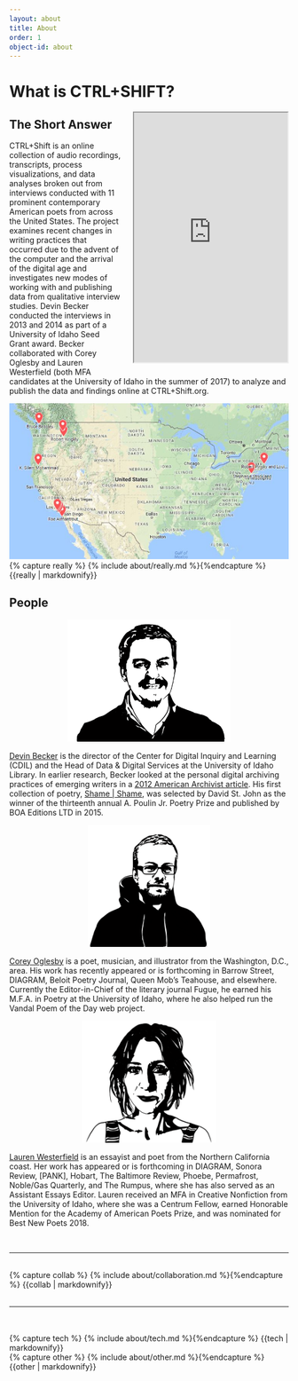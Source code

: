 ```yaml
---
layout: about
title: About
order: 1
object-id: about
---
```

<div class="about-section ">
<div class="about-content about-white-background">
<h1>What is CTRL+SHIFT?</h1>
<iframe src="https://www.google.com/maps/d/embed?mid=1g_5do2uHaVD7wxgKix-A6NEuy0M"  height="450" style="float:right;margin:0px 0px 10px 20px; width: 55%;" id="mymap"></iframe>
<h2>The Short Answer</h2>
<p>CTRL+Shift is an online collection of audio recordings, transcripts, process visualizations, and data analyses broken out from interviews conducted with 11 prominent contemporary American poets from across the United States. The project examines recent changes in writing practices that occurred due to the advent of the computer and the arrival of the digital age and investigates new modes of working with and publishing data from qualitative interview studies. Devin Becker conducted the interviews in 2013 and 2014 as part of a University of Idaho Seed Grant award. Becker collaborated with Corey Oglesby and Lauren Westerfield (both MFA candidates at the University of Idaho in the summer of 2017) to analyze and publish the data and findings online at CTRL+Shift.org.</p>
<img src="images/map.jpg" class="center" id="mappic">

</div>
</div>
<div class="about-section about-int">
<div class="about-content">
{% capture really %} {% include about/really.md %}{%endcapture %}
{{really | markdownify}}
</div>
</div>

<div class="about-section about-findings">
<div class="about-content">
<div class="peeps">
<h2>People</h2>

<p style="text-align:center;">
<img src="/images/portraits/devin.png"  style="height:220px;margin:auto;"/>
</p>
<p>
<a href="http://devinbecker.org">Devin Becker</a> is the director of the Center for Digital Inquiry and Learning (CDIL) and the Head of Data & Digital Services at the University of Idaho Library. In earlier research, Becker looked at the personal digital archiving practices of emerging writers in a <a href="https://doi.org/10.17723/aarc.75.2.t024180533382067">2012 American Archivist article</a>. His first collection of poetry, <a href="https://www.boaeditions.org/products/shame-shame">Shame | Shame</a>, was selected by David St. John as the winner of the thirteenth annual A. Poulin Jr. Poetry Prize and published by BOA Editions LTD in 2015.</p>

<p style="text-align:center;">
<img src="/images/portraits/corey.png" style="height:220px;margin:auto;" />
</p>
<p>
<a href="http://coreyoglesby.com">Corey Oglesby</a> is a poet, musician, and illustrator from the Washington, D.C., area. His work has recently appeared or is forthcoming in Barrow Street, DIAGRAM, Beloit Poetry Journal, Queen Mob’s Teahouse, and elsewhere. Currently the Editor-in-Chief of the literary journal Fugue, he earned his M.F.A. in Poetry at the University of Idaho, where he also helped run the Vandal Poem of the Day web project.
</p>
<p style="text-align:center;">
<img src="/images/portraits/lauren.png" style="height:220px;margin:auto;" />
</p>
<p>
<a href="http://www.laurenwesterfield.com/">Lauren Westerfield</a> is an essayist and poet from the Northern California coast. Her work has appeared or is forthcoming in DIAGRAM, Sonora Review, [PANK], Hobart, The Baltimore Review, Phoebe, Permafrost, Noble/Gas Quarterly, and The Rumpus, where she has also served as an Assistant Essays Editor. Lauren received an MFA in Creative Nonfiction from the University of Idaho, where she was a Centrum Fellow, earned Honorable Mention for the Academy of American Poets Prize, and was nominated for Best New Poets 2018.
</p>
<br>
<hr>
<br>
</div>
<div class="meth">
{% capture collab %} {% include about/collaboration.md %}{%endcapture %}
{{collab | markdownify}}
<br/><br/>
<hr />
<br/><br/>
{% capture tech %} {% include about/tech.md %}{%endcapture %}
{{tech | markdownify}}
</div>
</div>
</div>

 <div class="about-section about-process">
 <div class="about-content not-so-wide">
{% capture other %} {% include about/other.md %}{%endcapture %}
{{other | markdownify}}

</div>
</div>


